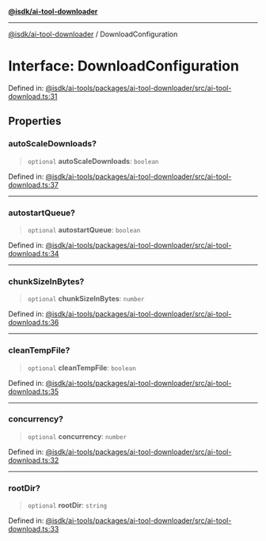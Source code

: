 [**@isdk/ai-tool-downloader**](../README.md)

***

[@isdk/ai-tool-downloader](../globals.md) / DownloadConfiguration

# Interface: DownloadConfiguration

Defined in: [@isdk/ai-tools/packages/ai-tool-downloader/src/ai-tool-download.ts:31](https://github.com/isdk/ai-tool-download.js/blob/bb7b97dd280c83d13cc627a69cac9a861e3cf016/src/ai-tool-download.ts#L31)

## Properties

### autoScaleDownloads?

> `optional` **autoScaleDownloads**: `boolean`

Defined in: [@isdk/ai-tools/packages/ai-tool-downloader/src/ai-tool-download.ts:37](https://github.com/isdk/ai-tool-download.js/blob/bb7b97dd280c83d13cc627a69cac9a861e3cf016/src/ai-tool-download.ts#L37)

***

### autostartQueue?

> `optional` **autostartQueue**: `boolean`

Defined in: [@isdk/ai-tools/packages/ai-tool-downloader/src/ai-tool-download.ts:34](https://github.com/isdk/ai-tool-download.js/blob/bb7b97dd280c83d13cc627a69cac9a861e3cf016/src/ai-tool-download.ts#L34)

***

### chunkSizeInBytes?

> `optional` **chunkSizeInBytes**: `number`

Defined in: [@isdk/ai-tools/packages/ai-tool-downloader/src/ai-tool-download.ts:36](https://github.com/isdk/ai-tool-download.js/blob/bb7b97dd280c83d13cc627a69cac9a861e3cf016/src/ai-tool-download.ts#L36)

***

### cleanTempFile?

> `optional` **cleanTempFile**: `boolean`

Defined in: [@isdk/ai-tools/packages/ai-tool-downloader/src/ai-tool-download.ts:35](https://github.com/isdk/ai-tool-download.js/blob/bb7b97dd280c83d13cc627a69cac9a861e3cf016/src/ai-tool-download.ts#L35)

***

### concurrency?

> `optional` **concurrency**: `number`

Defined in: [@isdk/ai-tools/packages/ai-tool-downloader/src/ai-tool-download.ts:32](https://github.com/isdk/ai-tool-download.js/blob/bb7b97dd280c83d13cc627a69cac9a861e3cf016/src/ai-tool-download.ts#L32)

***

### rootDir?

> `optional` **rootDir**: `string`

Defined in: [@isdk/ai-tools/packages/ai-tool-downloader/src/ai-tool-download.ts:33](https://github.com/isdk/ai-tool-download.js/blob/bb7b97dd280c83d13cc627a69cac9a861e3cf016/src/ai-tool-download.ts#L33)
